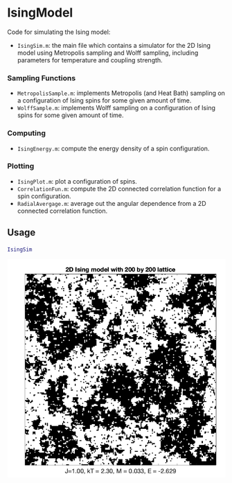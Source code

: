# IsingModel

Code for simulating the Ising model:

- `IsingSim.m`: the main file which contains a simulator for the 2D Ising model using Metropolis sampling and Wolff sampling, including parameters for temperature and coupling strength.

### Sampling Functions

- `MetropolisSample.m`: implements Metropolis (and Heat Bath) sampling on a configuration of Ising spins for some given amount of time.
- `WolffSample.m`: implements Wolff sampling on a configuration of Ising spins for some given amount of time.

### Computing

- `IsingEnergy.m`: compute the energy density of a spin configuration.

### Plotting
- `IsingPlot.m`: plot a configuration of spins.
- `CorrelationFun.m`: compute the 2D connected correlation function for a spin configuration.
- `RadialAvergage.m`: average out the angular dependence from a 2D connected correlation function.

## Usage

```matlab
IsingSim
```

![](img/IsingModelScreenshot.png)
